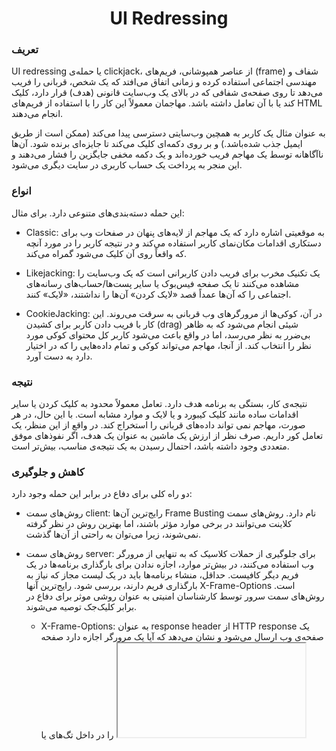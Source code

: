 # 

<h1 align="center">UI Redressing</h1>

### تعریف

UI redressing یا حمله‌ی clickjack، از عناصر همپوشانی، فریم‌های (frame) شفاف و مهندسی اجتماعی استفاده کرده و زمانی اتفاق می‌افتد که یک شخص، قربانی را فریب می‌دهد تا روی صفحه‌ی شفافی که در بالای یک وب‌سایت قانونی (هدف) قرار دارد، کلیک کند یا با آن تعامل داشته باشد. مهاجمان معمولاً این کار را با استفاده از فریم‌های HTML انجام می‌دهند.

به عنوان مثال یک کاربر به همچین وب‌سایتی دسترسی پیدا می‌کند (ممکن است از طریق ایمیل جذب شده‌باشد.) و بر روی دکمه‌ای کلیک می‌کند تا جایزه‌ای برنده شود. آن‌ها ناآگاهانه توسط یک مهاجم فریب خورده‌اند و یک دکمه مخفی جایگزین را فشار می‌دهند و این منجر به پرداخت یک حساب کاربری در سایت دیگری می‌شود.

### انواع

این حمله دسته‌بند‌ی‌های متنوعی دارد. برای مثال:

- Classic: به موقعیتی اشاره دارد که یک مهاجم از لایه‌های پنهان در صفحات وب برای دستکاری اقدامات مکان‌نمای کاربر استفاده می‌کند و در نتیجه کاربر را در مورد آنچه که واقعاً روی آن کلیک می‌شود گمراه می‌کند.

- Likejacking: یک تکنیک مخرب برای فریب دادن کاربرانی است که یک وب‌سایت را مشاهده می‌کنند تا یک صفحه فیس‌بوک یا سایر پست‌ها/حساب‌های رسانه‌های اجتماعی را که آن‌ها عمداً قصد «لایک کردن» آن‌ها را نداشتند، «لایک» کنند.

- CookieJacking: در آن، کوکی‌ها از مرورگرهای وب قربانی به سرقت می‌روند. این کار با فریب دادن کاربر برای کشیدن (drag) شیئی انجام می‌شود که به ظاهر بی‌ضرر به نظر می‌رسد، اما در واقع باعث می‌شود کاربر کل محتوای کوکی مورد نظر را انتخاب کند. از آنجا، مهاجم می‌تواند کوکی و تمام داده‌هایی را که در اختیار دارد به دست آورد.

### نتیجه

نتیجه‌ی کار، بستگی به برنامه هدف دارد. تعامل معمولاً محدود به کلیک کردن یا سایر اقدامات ساده مانند کلیک کیبورد و یا لایک و موارد مشابه است. با این حال، در هر صورت، مهاجم نمی تواند داده‌های قربانی را استخراج کند. در واقع از این منظر، یک تعامل کور داریم. صرف نظر از ارزش یک ماشین به عنوان یک هدف، اگر نفوذهای موفق متعددی وجود داشته باشد، احتمال رسیدن به یک نتیجه‌ی مناسب، بیش‌تر است.

### کاهش و جلوگیری

دو راه کلی برای دفاع در برابر این حمله وجود دارد:

- روش‌های سمت client: رایج‌ترین آن‌ها Frame Busting نام دارد. روش‌های سمت کلاینت می‌توانند در برخی موارد مؤثر باشند، اما بهترین روش در نظر گرفته نمی‌شوند، زیرا می‌توان به راحتی از آن‌ها گذشت.

- روش‌های سمت server: برای جلوگیری از حملات کلاسیک که به تنهایی از مرورگر وب استفاده می‌کنند، در بیش‌تر موارد، اجازه ندادن برای بارگذاری برنامه‌ها در یک فریم دیگر کافیست. حداقل، منشاء برنامه‌ها باید در یک لیست مجاز که نیاز به بارگذاری فریم دارند،‌ بررسی شود. رایج‌ترین آنها X-Frame-Options است. روش‌های سمت سرور توسط کارشناسان امنیتی به عنوان روشی موثر برای دفاع در برابر کلیک‌جک توصیه می‌شوند.
  
  - X-Frame-Options: به عنوان response header از HTTP response یک صفحه‌ی وب ارسال می‌شود و نشان می‌دهد که آیا یک مرورگر اجازه دارد صفحه را در داخل تگ‌های <FRAME> یا <IFRAME> ارائه دهد یا خیر.
    
    سه مقدار برای هدر X-Frame-Options مجاز است:
    
    ```
    X-Frame-Options : DENY
    ```
    
    باعث می شود صفحه در هر صفحه وب دیگری از جمله صفحات میزبانی شده در سایت شما بارگذاری نشود.
    
    ```
    X-Frame-Options : SAMEORIGIN
    ```
    
    باعث می شود صفحه در هر صفحه وب دیگری به جز صفحات میزبانی شده در سایت بارگذاری نشود، به عبارت دیگر، این کار فقط در دامنه ما امکان قاب‌بندی را فراهم می کند.
    
    ```
    X-Frame-Options : ALLOW-FROM : URI
    ```
    
    به یک دامنه خاص اجازه می‌دهد صفحه مورد نظر را در یک قاب بارگیری کند.
  
  - CSP: سیاست امنیت محتوا یا CSP (Content Security Policy) یک مکانیسم تشخیص و پیشگیری است که کاهش حملاتی مانند XSS و clickjacking را فراهم می‌کند. CSP معمولاً در وب سرور به عنوان سرآیند برگشتی پیاده‌سازی می‌شود. راه توصیه‌شده برای جلوگیری در برابر این حمله، گنجاندن دستورالعمل frame-ancestors در CSP برنامه است. دستورالعمل none از نظر رفتار، مشابه دستورالعمل DENY در X-Frame-Options است. دستورالعمل self نیز به طور کلی معادل دستورالعمل SAMEORIGIN در X-Frame-Options است.
    
    ```
    'Content-Security-Policy: frame-ancestors 'self
    ```
    
    ```
      Content-Security-Policy: frame-ancestors uri
    ```

### آزمایش

یک راه اساسی برای آزمایش اینکه آیا سایت شما در برابر کلیک‌جک آسیب‌پذیر است یا نه، ایجاد یک صفحه HTML و تلاش برای گنجاندن یک صفحه حساس از وب سایت خود در یک iframe است. اجرای کد آزمایشی روی وب سروری دیگر بسیار مهم است، زیرا این رفتار معمول در حمله‌ی کلیک‌جک است. [کد](./code-snippets/prevent.html) زیر را برای صفحه‌ی آسیب‌پذیر خود تست کنید:

```
<html>

<head>
    <title>Clickjack test page</title>    
</head>

<body>
    <p>Website is vulnerable to clickjacking!</p>    
    <iframe src="https://your-site.com" width="500" height="500"></iframe>    
</body>

</html>
```

صفحه HTML را در مرورگر مشاهده کنید و صفحه را به صورت زیر ارزیابی کنید:

- اگر متن “Website is vulnerable to clickjacking” ظاهر شد و در زیر آن محتوای صفحه حساس خود را مشاهده کردید، صفحه در برابر کلیک‌جک آسیب‌پذیر است.
  
  <div align="center">
  <img src="images/vulnerable.png" alt="vulnerable site" height="400px" width="800px">
  </div>

</div>

- اگر فقط متن «Website is vulnerable to clickjacking» ظاهر می‌شود و محتوای صفحه حساس خود را نمی‌بینید، صفحه در برابر ساده‌ترین شکل کلیک‌جک آسیب‌پذیر نیست.

<div align="center">
<img src="images/not-vulnerable.png" alt="anti-clickjacking site" height="400px" width="590px">
</div>

با این حال، برای مشاهده اینکه کدام روش‌های ضد کلیک‌جک در صفحه استفاده می‌شود و اینکه آیا مهاجمان می‌توانند از آن‌ها عبور کنند، آزمایش‌های بیش‌تری لازم است.

### یک نمونه

فرض کنید قربانی به یک وب‌سایت تجارت الکترونیک وارد شده‌است که به کاربر اجازه می‌دهد تا با تنها یک کلیک پرداخت انجام دهد. مهاجم می‌تواند صفحه‌ای ایجاد کند که قربانی را به کلیک کردن روی یک بخش خاص، برای مثال، با قرار دادن یک بنر با مضمون «برای بردن این جایزه اینجا را کلیک کنید» فریب دهد. دکمه‌ی پرداخت به طور نامرئی در زیر قرار دارد. در نتیجه، قربانی ممکن است با کلیک کردن روی دکمه جعلی، پرداختی ناخواسته داشته باشد.

[کد](./code-snippets/target.html) صفحه‌ی تجارت الکترونیک و خود آن به شکل زیرند:

<div align="center">
<img src="images/target.png" alt="target e-commerce site" height="300px" width="600px">
</div>

حال یک iframe از صفحه مورد نظر ایجاد کنید و متنی فریبنده را از طریق استایل CSS روی آن قرار دهید. صفحه در این مرحله به شکل زیر است:

<div align="center">
<img src="images/redress-1.png" alt="redressed target site" height="300px" width="600px">
</div>

در حال حاضر، با کلیک بر روی پیوند کلیک کنید، در واقع روی دکمه پرداخت در زیر آن کلیک نمی‌کنید. برای ایجاد این امکان، ما باید اولویت لایه بندی عناصر را تنظیم کنیم و iframe را در بالای پیوند نمایان کنیم. ویژگی z-index را تنظیم کنید تا iframe در بالای پیوند ظاهر شود. کد زیر باعث می شود iframe در بالای صفحه ظاهر شود:

<div align="center">
<img src="images/redress-2.png" alt="redressed target site" height="300px" width="600px">
</div>

اکنون تنها کاری که باید انجام دهیم این است که iframe را مخفی کنیم، برای انجام این کار ما به سادگی Opacity را روی 0 (صفر) قرار می دهیم. در نهایت [کد](./code-snippets/redress.html) و سایت redress شده به شکل زیر خواهند بود:

<div align="center">
<img src="images/redress-3.png" alt="redressed target site" height="400px" width="600px">
</div>

اگر دقت کنید، می‌توان دید که با این که در سایت redress هستیم، ولی وقتی cursor روی پیوند کلیک است، عملیات سایت target قرار است انجام شود:

<div align="center">
<img src="images/payment.png" alt="redressed target site" height="300px" width="600px">
</div>

---

---

---

<h1 align="center">Spoofing</h1>

### تعریف

spoofing به نوعی موقعیت گفته می‌شود که در آن، یک پردازه تلاش می‌کند تا آدرس‌های مبدا بسته‌های داده در شبکه را دستکاری کند؛ به شکلی که انگار آن بسته از یک مبدا متفاوتی که معمولا یک کاربر مورد اطمینان است، فرستاده شده است. spoofing یک روشی برای هکر‌هاست که تا امنیت شبکه را مورد هدف قرار دهند.

### انواع

این حمله دسته‌بند‌ی‌های متنوعی دارد. برای مثال:

- TCP/IP: بسیاری از پروتوکل‌های TCP/IP فاقد مکانیزم‌های لازم برای احراز هویت مبدا و مقصد بسته‌ها هستند که باعث در معرض آسیب قرار گرفتن آن‌ها در مقابل حمله spoofing می‌شود. اگر توسط برنامه‌ها اقدامات کمکی برای این احراز هویت در نظر گرفته نشود، حمله‌هایی مانند man-in-the-middle attack که نوعی از حمله spoofing است، هاست‌های یک شبکه را در معرض خطر قرار می‌دهد.

- Domain name spoofing: این مدل از حمله‌ها به طور کلی برای توصیف یک یا چند دسته از حملات فیشینگ استفاده می‌شود که بر پایه دامنه اینترنتی با تفاوت‌های جزئی است. این مدل حمله به این شکل است که کاربران به جای اینکه وارد سایت اصلی با دامنه درست شوند، به اشتباه وارد این سایت‌ها شده و اطلاعات خودشان را در اختیار این سایت‌ها قرار می‌دهند. حمله‌های فیشینگ بیشتر برای سایت‌هایی مثل ارائه‌دهنده خدمات ایمیل استفاده می‌شوند اما هر وب‌سایتی می‌تواند در معرض این حمله‌ها قرار بگیرد.

- Referrer spoofing: بعضی از وب‌سایت‌ها، اجازه دسترسی به مطالب خود را فقط از طریق صفحات خاصی مثل صفحه ورود به حساب می‌دهند. با این حال، می‌توان بخش header این درخواست‌ها را به گونه‌ای تغییر داد که کاربر بتواند به همه بخش‌های سایت دسترسی غیرمجاز داشته باشد.

- Email address spoofing: اطلاعات فرسنده که در ایمیل نمایش داده می‌شود، می‌تواند به راحتی در معرض حمله spoofing قرار گیرد و جعل شود. این تکنیک معمولا توسط ارسال‌کنندگان هرزنامه برای مخفی کردن ایمیل اصلی خودشان استفاده می‌شود.
  در روش جعل آدرس ایمیل، تا زمانی که ایمیل ارسال‌شده پروتکل‌های SMTP(پروتکل انتقال نامه ساده) را رعایت کند، پیام بدون مشکل ارسال خواهد شد و مشکلی برای ایمیل جعل شده به وجود نمی‌آید.

- Geolocation: جعل موقعیت جغرافیایی زمانی اتفاق می‌افتد که کاربر از فناوری‌هایی استفاده می‌کند تا دستگاه خود را در جایی غیر از مکان اصلی خود نشان دهد. رایج‌ترین روش جعل موقعیت جغرافیایی استفاده از یک شبکه خصوصی مجازی(VPN) یا پروکسی DNS است تا به نظر برسد کاربر در کشور، ایالت یا قلمروی دیگری غیر از آنچه که واقعا هست قرار دارد.
